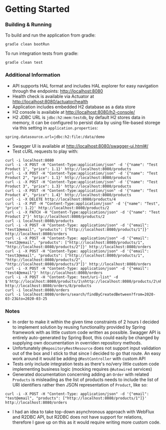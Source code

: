 # Getting Started

### Building & Running
To build and run the application from gradle:

```
gradle clean bootRun
```

To run integration tests from gradle:

```
gradle clean test
```

### Additional Information

* API supports HAL format and includes HAL explorer for easy navigation through the endpoints: [http://localhost:8080](http://localhost:8080)
* Health check is available via Actuator at [http://localhost:8080/actuator/health](http://localhost:8080/actuator/health)
* Application includes embedded H2 database as a data store
* H2 console is available at [http://localhost:8080/h2-console/](http://localhost:8080/h2-console/)
* H2 JDBC URL is `jdbc:h2:mem:testdb`, by default H2 stores data in memory, it can be configured to persist data by using file-based storege via this setting in `application.properties`: 
```
spring.datasource.url=jdbc:h2:file:/data/demo
```
* Swagger UI is available at [http://localhost:8080/swagger-ui.html#/](http://localhost:8080/swagger-ui.html#/)
* Test cURL requests to play with:
```
curl -i localhost:8080
curl -i -X POST -H "Content-Type:application/json" -d '{"name": "Test Product 1", "price": 1.1}' http://localhost:8080/products
curl -i -X POST -H "Content-Type:application/json" -d '{"name": "Test Product 2", "price": 1.1}' http://localhost:8080/products
curl -i -X POST -H "Content-Type:application/json" -d '{"name": "Test Product 3", "price": 1.3}' http://localhost:8080/products
curl -i -X POST -H "Content-Type:application/json" -d '{"name": "Test Product 4", "price": 1.4}' http://localhost:8080/products
curl -i -X DELETE http://localhost:8080/products/4
curl -i -X PUT -H "Content-Type:application/json" -d '{"name": "Test", "price": 1.2}' http://localhost:8080/products/2
curl -i -X PATCH -H "Content-Type:application/json" -d '{"name": "Test Product 2"}' http://localhost:8080/products/2
curl -i localhost:8080/products
curl -i -X POST -H "Content-Type: application/json" -d '{"email": "test1@email", "products": ["http://localhost:8080/products/1"]}' http://localhost:8080/orders
curl -i -X POST -H "Content-Type: application/json" -d '{"email": "test2@email", "products": ["http://localhost:8080/products/1", "http://localhost:8080/products/2"]}' http://localhost:8080/orders
curl -i -X POST -H "Content-Type: application/json" -d '{"email": "test3@email", "products": ["http://localhost:8080/products/1", "http://localhost:8080/products/2", "http://localhost:8080/products/3"]}' http://localhost:8080/orders
curl -i -X POST -H "Content-Type: application/json" -d '{"email": "test4@email"}' http://localhost:8080/orders
curl -i -X POST -H "Content-Type: text/uri-list" -d $'http://localhost:8080/products/1\nhttp://localhost:8080/products/2\nhttp://localhost:8080/products/3' http://localhost:8080/orders/8/products
curl -i localhost:8080/orders
curl -i localhost:8080/orders/search/findByCreatedBetween?from=2020-03-23&to=2020-03-25
```

### Notes

* In order to make it within the given time constraints of 2 hours I decided to implement solution by reusing functionality provided by Spring framework with as little custom code written as possible. Swagger API is entirely auto-generated by Spring Boot, this could easily be changed by supplying own documentation in overriden repository methods.
* Unfortunately `@RepositoryRestResource` does not support input validation out of the box and I stick to that since I decided to go that route. An easy work around it would be adding `@RestController` with custom API
* Tests only include integration tests as there's no/very little custom code implementing business logic (mocking requires `@Autowired` services)
* Generated documentation concerning adding an `Order` with related `Products` is misleading as the list of products needs to include the list of URI identifiers rather then JSON representation of `Product`, like so: 
```
curl -i -X POST -H "Content-Type: application/json" -d '{"email": "test@email", "products": ["http://localhost:8080/products/1"]}' http://localhost:8080/orders
```
* I had an idea to take top-down asynchronous approach with WebFlux and R2DBC API, but R2DBC does not have support for relations, therefore I gave up on this as it would require writing more custom code.
